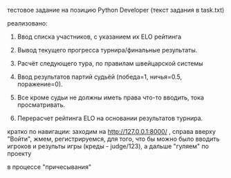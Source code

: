 ﻿
тестовое задание на позицию Python Developer 
(текст задания в task.txt)

реализовано:
1. Ввод списка участников, с указанием их ELO рейтинга 

2. Вывод текущего прогресса турнира/финальные результаты.

3. Расчёт следующего тура, по правилам швейцарской системы 

4. Ввод результатов партий судьёй (победа=1, ничья=0.5, поражение=0).

5. Все кроме судьи не должны иметь права что-то вводить, тока просматривать.

6. Перерасчет рейтинга ELO на основании результатов турнира.



кратко по навигации:
заходим на http://127.0.0.1:8000/ , справа вверху "Войти", жмем, регистрируемся, для того, что бы можно было вводить игроков и результы игры (креды - judge/123), а  дальше "гуляем" по проекту

в процессе "причесывания"